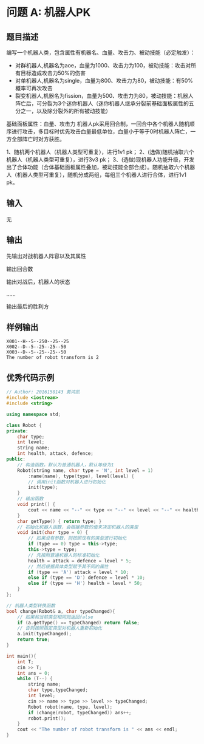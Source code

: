 # 问题 A: 机器人PK

## 题目描述

编写一个机器人类，包含属性有机器名、血量、攻击力、被动技能（必定触发）：

- 对群机器人,机器名为aoe，血量为1000、攻击力为100，被动技能：攻击对所有目标造成攻击力50%的伤害
- 对单机器人,机器名为single，血量为800、攻击力为80，被动技能：有50%概率可再次攻击
- 裂变机器人,机器名为fission，血量为500、攻击力为80，被动技能：机器人阵亡后，可分裂为3个迷你机器人（迷你机器人继承分裂前基础面板属性的五分之一，以及除分裂外的所有被动技能）

基础面板属性：血量、攻击力
机器人pk采用回合制，一回合中各个机器人随机顺序进行攻击，多目标时优先攻击血量最低单位，血量小于等于0时机器人阵亡，一方全部阵亡时对方获胜。

1、随机两个机器人（机器人类型可重复），进行1v1 pk；
2、(选做)随机抽取六个机器人（机器人类型可重复），进行3v3 pk；
3、(选做)现机器人功能升级，开发出了合体功能（合体基础面板属性叠加，被动技能全部合成）。随机抽取六个机器人（机器人类型可重复），随机分成两组，每组三个机器人进行合体，进行1v1 pk。


## 输入

无

## 输出

先输出对战机器人阵容以及其属性

输出回合数

输出对战后，机器人的状态

......

输出最后的胜利方



## 样例输出
```
X001--H--5--250--25--25
X002--D--5--25--25--50
X003--D--5--25--25--50
The number of robot transform is 2
```

## 优秀代码示例
```C++
// Author: 2016150143 黄鸿凯
#include <iostream>
#include <string>

using namespace std;

class Robot {
private:
    char type;
    int level;
    string name;
    int health, attack, defence;
public:
    // 构造函数。默认为普通机器人，默认等级为1
    Robot(string name, char type = 'N', int level = 1)
        :name(name), type(type), level(level) {
        // 调用init函数对机器人进行初始化
        init(type);
    }
    // 输出函数
    void print() {
        cout << name << "--" << type << "--" << level << "--" << health << "--" << attack << "--" << defence << endl;
    }
    char getType() { return type; }
    // 初始化机器人函数，会根据参数的值来决定机器人的类型
    void init(char type = 0) {
        // 如果没有参数，则按照现有的类型进行初始化
        if (type == 0) type = this->type;
        this->type = type;
        // 先按照普通机器人的标准初始化
        health = attack = defence = level * 5;
        // 然后根据具体类型赋予其不同的属性
        if (type == 'A') attack = level * 10;
        else if (type == 'D') defence = level * 10;
        else if (type == 'H') health = level * 50;
    }
};

// 机器人类型转换函数
bool change(Robot& a, char typeChanged){
    // 如果和当前类型相同则返回false
    if (a.getType() == typeChanged) return false;
    // 否则按照指定类型对机器人重新初始化
    a.init(typeChanged);
    return true;
}

int main(){
    int T;
    cin >> T;
    int ans = 0;
    while (T--) {
        string name;
        char type,typeChanged;
        int level;
        cin >> name >> type >> level >> typeChanged;
        Robot robot(name, type, level);
        if (change(robot, typeChanged)) ans++;
        robot.print();
    }
    cout << "The number of robot transform is " << ans << endl;
}
```
